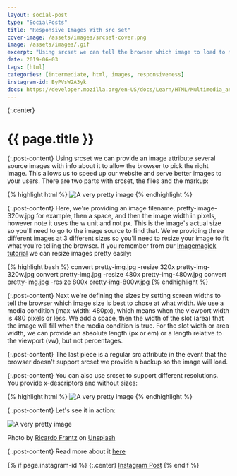 ```yaml
---
layout: social-post
type: "SocialPosts"
title: "Responsive Images With src set"
cover-image: /assets/images/srcset-cover.png
image: /assets/images/.gif
excerpt: "Using srcset we can tell the browser which image to load to make our website faster and look better."
date: 2019-06-03
tags: [html]
categories: [intermediate, html, images, responsiveness]
instagram-id: ByPVsW2A3yk
docs: https://developer.mozilla.org/en-US/docs/Learn/HTML/Multimedia_and_embedding/Responsive_images
---
```

{:.center}
# {{ page.title }}

{:.post-content}
Using srcset we can provide an image attribute several source images
with info about it to allow the browser to pick the right image. This allows us to speed up
our website and serve better images to your users. There are two parts
with srcset, the files and the markup:

{% highlight html %}
<img srcset="pretty-img-320w.jpg 320w,
             pretty-img-480w.jpg 480w,
             pretty-img-800w.jpg 800w"
     sizes="(max-width: 320px) 320px,
            (max-width: 480px) 480px,
            800px"
     src="pretty-img-800w.jpg" alt="A very pretty image">
{% endhighlight %}

{:.post-content}
Here, we're providing an image filename, pretty-image-320w.jpg for example, then a 
space, and then the image width in pixels, however note it uses the w unit and not px. This 
is the image's actual size so you'll need to go to the image source to find that. We're providing
three different images at 3 different sizes so you'll need to resize your image
to fit what you're telling the browser. If you remember from our [Imagemagick tutorial](/social-posts/image-manipulations-with-imagemagick/)
we can resize images pretty easily:

{% highlight bash %}
convert pretty-img.jpg -resize 320x pretty-img-320w.jpg
convert pretty-img.jpg -resize 480x pretty-img-480w.jpg
convert pretty-img.jpg -resize 800x pretty-img-800w.jpg
{% endhighlight %}

{:.post-content}
Next we're defining the sizes by setting screen widths to tell the browser
which image size is best to chose at what width. We use a media condition (max-width: 480px),
which means when the viewport width is 480 pixels or less. We add a space, then
the width of the slot (area) that the image will fill when the media condition is true. 
For the slot width or area width, we can provide an absolute length (px or em) or
a length relative to the viewport (vw), but not percentages.

{:.post-content}
The last piece is a regular src attribute in the event that the browser doesn't support
srcset we provide a backup so the image will load.


{:.post-content}
You can also use srcset to support different resolutions. You provide x-descriptors and 
without sizes:

{% highlight html %}
<img srcset="pretty-img-320w.jpg,
             pretty-img-480w.jpg 1.5x,
             pretty-img-640w.jpg 2x"
     src="pretty-img-640w.jpg" alt="A very pretty image">
{% endhighlight %}

{:.post-content}
Let's see it in action:

<img srcset="/assets/images/pretty-img-320w.jpg 320w,
             /assets/images/pretty-img-480w.jpg 480w,
             /assets/images/pretty-img-800w.jpg 800w"
     sizes="(max-width: 320px) 320px,
            (max-width: 480px) 480px,
            800px"
     src="/assets/images/pretty-img-800w.jpg" alt="A very pretty image">

Photo by <a href="https://unsplash.com/@ricardofrantz?utm_source=unsplash&amp;utm_medium=referral&amp;utm_content=creditCopyText" target="_blank">Ricardo Frantz</a> on 
<a href="/search/photos/pretty?utm_source=unsplash&amp;utm_medium=referral&amp;utm_content=creditCopyText" target="_blank">Unsplash</a>

{:.post-content}
Read more about it <a href="{{page.docs}}" target="_blank">here</a>

{% if page.instagram-id %}
{:.center}
<a class="insta-link" href="https://www.instagram.com/p/{{page.instagram-id}}" target="_blank">Instagram Post</a>
{% endif %}
